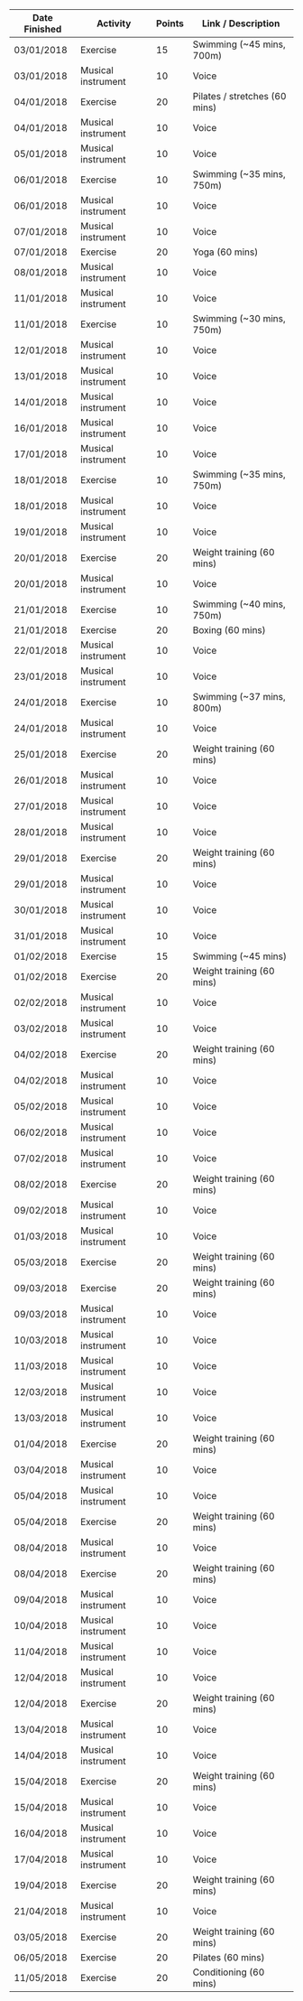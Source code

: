 | Date Finished | Activity | Points | Link / Description |
| ------------- | -------- | ------ | ----- |
| 03/01/2018 | Exercise | 15 | Swimming (~45 mins, 700m) |
| 03/01/2018 | Musical instrument | 10 | Voice |
| 04/01/2018 | Exercise | 20 | Pilates / stretches (60 mins) |
| 04/01/2018 | Musical instrument | 10 | Voice |
| 05/01/2018 | Musical instrument | 10 | Voice |
| 06/01/2018 | Exercise | 10 | Swimming (~35 mins, 750m) |
| 06/01/2018 | Musical instrument | 10 | Voice |
| 07/01/2018 | Musical instrument | 10 | Voice |
| 07/01/2018 | Exercise | 20 | Yoga (60 mins) |
| 08/01/2018 | Musical instrument | 10 | Voice |
| 11/01/2018 | Musical instrument | 10 | Voice |
| 11/01/2018 | Exercise | 10 | Swimming (~30 mins, 750m) |
| 12/01/2018 | Musical instrument | 10 | Voice |
| 13/01/2018 | Musical instrument | 10 | Voice |
| 14/01/2018 | Musical instrument | 10 | Voice |
| 16/01/2018 | Musical instrument | 10 | Voice |
| 17/01/2018 | Musical instrument | 10 | Voice |
| 18/01/2018 | Exercise | 10 | Swimming (~35 mins, 750m) |
| 18/01/2018 | Musical instrument | 10 | Voice |
| 19/01/2018 | Musical instrument | 10 | Voice |
| 20/01/2018 | Exercise | 20 | Weight training (60 mins) |
| 20/01/2018 | Musical instrument | 10 | Voice |
| 21/01/2018 | Exercise | 10 | Swimming (~40 mins, 750m) |
| 21/01/2018 | Exercise | 20 | Boxing (60 mins) |
| 22/01/2018 | Musical instrument | 10 | Voice |
| 23/01/2018 | Musical instrument | 10 | Voice |
| 24/01/2018 | Exercise | 10 | Swimming (~37 mins, 800m) |
| 24/01/2018 | Musical instrument | 10 | Voice |
| 25/01/2018 | Exercise | 20 | Weight training (60 mins) |
| 26/01/2018 | Musical instrument | 10 | Voice |
| 27/01/2018 | Musical instrument | 10 | Voice |
| 28/01/2018 | Musical instrument | 10 | Voice |
| 29/01/2018 | Exercise | 20 | Weight training (60 mins) |
| 29/01/2018 | Musical instrument | 10 | Voice |
| 30/01/2018 | Musical instrument | 10 | Voice |
| 31/01/2018 | Musical instrument | 10 | Voice |
| 01/02/2018 | Exercise | 15 | Swimming (~45 mins) |
| 01/02/2018 | Exercise | 20 | Weight training (60 mins) |
| 02/02/2018 | Musical instrument | 10 | Voice |
| 03/02/2018 | Musical instrument | 10 | Voice |
| 04/02/2018 | Exercise | 20 | Weight training (60 mins) |
| 04/02/2018 | Musical instrument | 10 | Voice |
| 05/02/2018 | Musical instrument | 10 | Voice |
| 06/02/2018 | Musical instrument | 10 | Voice |
| 07/02/2018 | Musical instrument | 10 | Voice |
| 08/02/2018 | Exercise | 20 | Weight training (60 mins) |
| 09/02/2018 | Musical instrument | 10 | Voice |
| 01/03/2018 | Musical instrument | 10 | Voice |
| 05/03/2018 | Exercise | 20 | Weight training (60 mins) |
| 09/03/2018 | Exercise | 20 | Weight training (60 mins) |
| 09/03/2018 | Musical instrument | 10 | Voice |
| 10/03/2018 | Musical instrument | 10 | Voice |
| 11/03/2018 | Musical instrument | 10 | Voice |
| 12/03/2018 | Musical instrument | 10 | Voice |
| 13/03/2018 | Musical instrument | 10 | Voice |
| 01/04/2018 | Exercise | 20 | Weight training (60 mins) |
| 03/04/2018 | Musical instrument | 10 | Voice |
| 05/04/2018 | Musical instrument | 10 | Voice |
| 05/04/2018 | Exercise | 20 | Weight training (60 mins) |
| 08/04/2018 | Musical instrument | 10 | Voice |
| 08/04/2018 | Exercise | 20 | Weight training (60 mins) |
| 09/04/2018 | Musical instrument | 10 | Voice |
| 10/04/2018 | Musical instrument | 10 | Voice |
| 11/04/2018 | Musical instrument | 10 | Voice |
| 12/04/2018 | Musical instrument | 10 | Voice |
| 12/04/2018 | Exercise | 20 | Weight training (60 mins) |
| 13/04/2018 | Musical instrument | 10 | Voice |
| 14/04/2018 | Musical instrument | 10 | Voice |
| 15/04/2018 | Exercise | 20 | Weight training (60 mins) |
| 15/04/2018 | Musical instrument | 10 | Voice |
| 16/04/2018 | Musical instrument | 10 | Voice |
| 17/04/2018 | Musical instrument | 10 | Voice |
| 19/04/2018 | Exercise | 20 | Weight training (60 mins) |
| 21/04/2018 | Musical instrument | 10 | Voice |
| 03/05/2018 | Exercise | 20 | Weight training (60 mins) |
| 06/05/2018 | Exercise | 20 | Pilates (60 mins) |
| 11/05/2018 | Exercise | 20 | Conditioning (60 mins) |